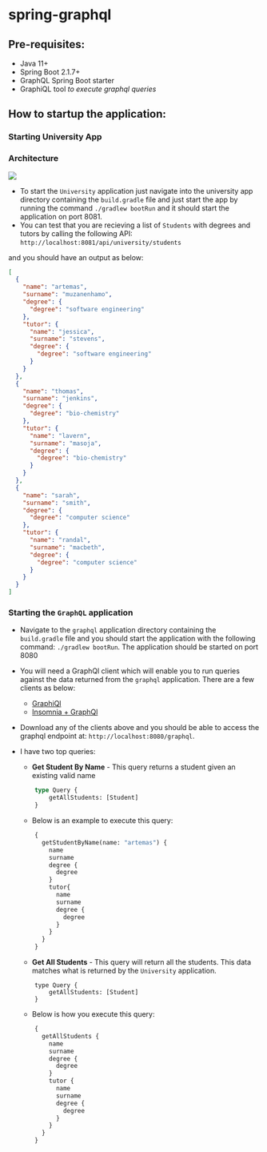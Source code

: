 # spring-graphql

## Pre-requisites: 
* Java 11+
* Spring Boot 2.1.7+
* GraphQL Spring Boot starter
* GraphiQL tool _to execute graphql queries_

## How to startup the application:

### Starting University App

### Architecture

<img src="https://user-images.githubusercontent.com/29547780/89707242-496c1b00-d964-11ea-9a46-c01dc0a0f647.jpg" />

* To start the `University` application just navigate into the university app directory containing the `build.gradle` file and just
start the app by running the command `./gradlew bootRun` and it should start the application on port 8081.
* You can test that you are recieving a list of `Students` with degrees and tutors by calling the following API:
`http://localhost:8081/api/university/students`

and you should have an output as below:

```json
[
  {
    "name": "artemas",
    "surname": "muzanenhamo",
    "degree": {
      "degree": "software engineering"
    },
    "tutor": {
      "name": "jessica",
      "surname": "stevens",
      "degree": {
        "degree": "software engineering"
      }
    }
  },
  {
    "name": "thomas",
    "surname": "jenkins",
    "degree": {
      "degree": "bio-chemistry"
    },
    "tutor": {
      "name": "lavern",
      "surname": "masoja",
      "degree": {
        "degree": "bio-chemistry"
      }
    }
  },
  {
    "name": "sarah",
    "surname": "smith",
    "degree": {
      "degree": "computer science"
    },
    "tutor": {
      "name": "randal",
      "surname": "macbeth",
      "degree": {
        "degree": "computer science"
      }
    }
  }
]
```

### Starting the `GraphQL` application
* Navigate to the `graphql` application directory containing the `build.gradle` file and you should start the application with the following command:
`./gradlew bootRun`. The application should be started on port 8080
* You will need a GraphQl client which will enable you to run queries against the data returned from the `graphql` application. 
There are a few clients as below:
    * [GraphiQl](https://electronjs.org/apps/graphiql)
    * [Insomnia + GraphQl](https://insomnia.rest/graphql/)
* Download any of the clients above and you should be able to access the graphql endpoint at: `http://localhost:8080/graphql`.
* I have two top queries:
    * **Get Student By Name** - This query returns a student given an existing valid name
    ```graphQl
        type Query {
            getAllStudents: [Student]
        }
    ```
    * Below is an example to execute this query:
    ```graphQl
        {
          getStudentByName(name: "artemas") {
            name
            surname
            degree {
              degree
            }
            tutor{
              name
              surname
              degree {
                degree
              }
            }
          }
        }

    ```
    
    * **Get All Students** - This query will return all the students. This data matches what is returned by the `University` application.
    ```
        type Query {
            getAllStudents: [Student]
        }
    ```
    
    * Below is how you execute this query:
    ```graphQl
        {
          getAllStudents {
            name
            surname
            degree {
              degree
            }
            tutor {
              name
              surname
              degree {
                degree
              }
            }
          }
        }
    ```
